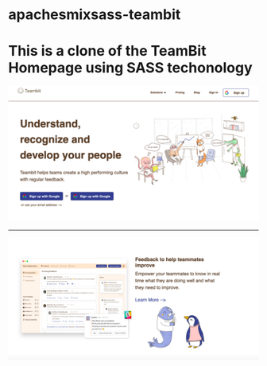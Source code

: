 # apachesmixsass-teambit
<h1> This is a clone of the TeamBit Homepage using SASS techonology </h1>

![](screenshot_1.png)

<hr></hr>

![](screenshot_2.png)
